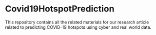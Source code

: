 # Covid19HotspotPrediction
This repository contains all the related materials for our research article related to predicting COVID-19 hotspots using cyber and real world data.
